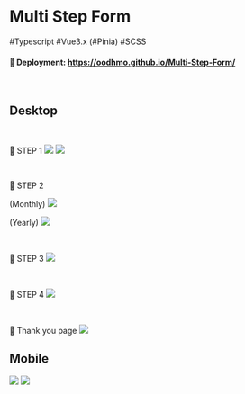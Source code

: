 # Multi Step Form

#Typescript #Vue3.x (#Pinia) #SCSS 

#### :rocket: Deployment: https://oodhmo.github.io/Multi-Step-Form/

<br>

## Desktop

<br>

:small_orange_diamond: STEP 1
<img src="./src/assets/images/multi-1.png">
<img src="./src/assets/images/multi-2.png">

<br>

:small_orange_diamond: STEP 2

(Monthly)
<img src="./src/assets/images/multi-3.png">

(Yearly)
<img src="./src/assets/images/multi-4.png">

<br>

:small_orange_diamond: STEP 3
<img src="./src/assets/images/multi-5.png">


<br>

:small_orange_diamond: STEP 4
<img src="./src/assets/images/multi-6.png">

<br>

:small_orange_diamond: Thank you page
<img src="./src/assets/images/multi-7.png">


## Mobile
<img src="./src/assets/images/multi-mobile-1.png">
<img src="./src/assets/images/multi-mobile-2.png">

<br>
<br>
